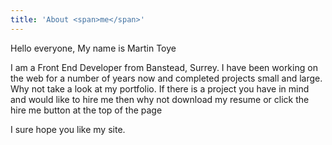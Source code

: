 ```yaml
---
title: 'About <span>me</span>'
---
```


<span class="about__title--intro--bold">Hello everyone</span><span class="about__title--intro">, My name is Martin Toye</span>

I am a Front End Developer from Banstead, Surrey. I have been working on the web for a number of years now and completed projects small and large.
Why not take a look at my portfolio. If there is a project you have in mind and would like to hire me then why not download my resume or click
the hire me button at the top of the page

I sure hope you like my site.
